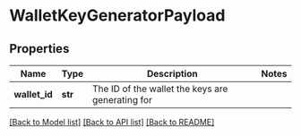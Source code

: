 # WalletKeyGeneratorPayload

## Properties
Name | Type | Description | Notes
------------ | ------------- | ------------- | -------------
**wallet_id** | **str** | The ID of the wallet the keys are generating for | 

[[Back to Model list]](../README.md#documentation-for-models) [[Back to API list]](../README.md#documentation-for-api-endpoints) [[Back to README]](../README.md)


